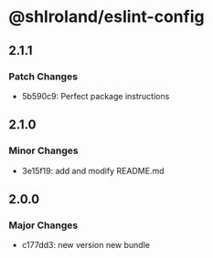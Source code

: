 # @shlroland/eslint-config

## 2.1.1

### Patch Changes

- 5b590c9: Perfect package instructions

## 2.1.0

### Minor Changes

- 3e15f19: add and modify README.md

## 2.0.0

### Major Changes

- c177dd3: new version new bundle
